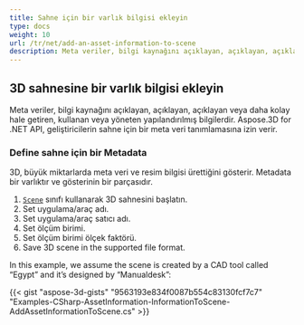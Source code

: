 ```yaml
---
title: Sahne için bir varlık bilgisi ekleyin
type: docs
weight: 10
url: /tr/net/add-an-asset-information-to-scene
description: Meta veriler, bilgi kaynağını açıklayan, açıklayan, açıklayan veya daha kolay hale getiren, kullanan veya yöneten yapılandırılmış bilgilerdir. Aspose.3D for .NET API, geliştiricilerin sahne için bir meta veri tanımlamasına izin verir.
---
```

##  **3D sahnesine bir varlık bilgisi ekleyin**
Meta veriler, bilgi kaynağını açıklayan, açıklayan, açıklayan veya daha kolay hale getiren, kullanan veya yöneten yapılandırılmış bilgilerdir. Aspose.3D for .NET API, geliştiricilerin sahne için bir meta veri tanımlamasına izin verir.
###  **Define sahne için bir Metadata**
3D, büyük miktarlarda meta veri ve resim bilgisi ürettiğini gösterir. Metadata bir varlıktır ve gösterinin bir parçasıdır.

1. [`Scene`](https://reference.aspose.com/3d/net/aspose.threed/scene) sınıfı kullanarak 3D sahnesini başlatın.
1. Set uygulama/araç adı.
1. Set uygulama/araç satıcı adı.
1. Set ölçüm birimi.
1. Set ölçüm birimi ölçek faktörü.
1. Save 3D scene in the supported file format.

In this example, we assume the scene is created by a CAD tool called “Egypt” and it’s designed by “Manualdesk”:

{{< gist "aspose-3d-gists" "9563193e834f0087b554c83130fcf7c7" "Examples-CSharp-AssetInformation-InformationToScene-AddAssetInformationToScene.cs" >}}
